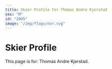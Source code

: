 ```yaml
---
title: Skier Profile for Thomas Andre Kjerstad
sex: "M"
id: "2095"
image: "/img/flags/nor.svg" 
---
```


# Skier Profile

This page is for: Thomas Andre Kjerstad.
    